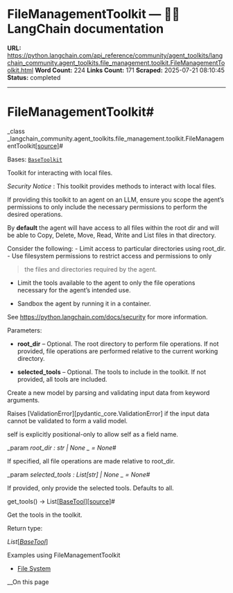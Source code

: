 # FileManagementToolkit — 🦜🔗 LangChain  documentation

**URL:** https://python.langchain.com/api_reference/community/agent_toolkits/langchain_community.agent_toolkits.file_management.toolkit.FileManagementToolkit.html
**Word Count:** 224
**Links Count:** 171
**Scraped:** 2025-07-21 08:10:45
**Status:** completed

---

# FileManagementToolkit\#

_class _langchain\_community.agent\_toolkits.file\_management.toolkit.FileManagementToolkit[\[source\]](https://python.langchain.com/api_reference/_modules/langchain_community/agent_toolkits/file_management/toolkit.html#FileManagementToolkit)\#     

Bases: [`BaseToolkit`](https://python.langchain.com/api_reference/core/tools/langchain_core.tools.base.BaseToolkit.html#langchain_core.tools.base.BaseToolkit "langchain_core.tools.base.BaseToolkit")

Toolkit for interacting with local files.

_Security Notice_ : This toolkit provides methods to interact with local files.     

If providing this toolkit to an agent on an LLM, ensure you scope the agent’s permissions to only include the necessary permissions to perform the desired operations.

By **default** the agent will have access to all files within the root dir and will be able to Copy, Delete, Move, Read, Write and List files in that directory.

Consider the following: \- Limit access to particular directories using root\_dir. \- Use filesystem permissions to restrict access and permissions to only

> the files and directories required by the agent.

  * Limit the tools available to the agent to only the file operations necessary for the agent’s intended use.

  * Sandbox the agent by running it in a container.

See <https://python.langchain.com/docs/security> for more information.

Parameters:     

  * **root\_dir** – Optional. The root directory to perform file operations. If not provided, file operations are performed relative to the current working directory.

  * **selected\_tools** – Optional. The tools to include in the toolkit. If not provided, all tools are included.

Create a new model by parsing and validating input data from keyword arguments.

Raises \[ValidationError\]\[pydantic\_core.ValidationError\] if the input data cannot be validated to form a valid model.

self is explicitly positional-only to allow self as a field name.

_param _root\_dir _: str | None_ _ = None_\#     

If specified, all file operations are made relative to root\_dir.

_param _selected\_tools _: List\[str\] | None_ _ = None_\#     

If provided, only provide the selected tools. Defaults to all.

get\_tools\(\) → List\[[BaseTool](https://python.langchain.com/api_reference/core/tools/langchain_core.tools.base.BaseTool.html#langchain_core.tools.base.BaseTool "langchain_core.tools.base.BaseTool")\][\[source\]](https://python.langchain.com/api_reference/_modules/langchain_community/agent_toolkits/file_management/toolkit.html#FileManagementToolkit.get_tools)\#     

Get the tools in the toolkit.

Return type:     

_List_\[[_BaseTool_](https://python.langchain.com/api_reference/core/tools/langchain_core.tools.base.BaseTool.html#langchain_core.tools.base.BaseTool "langchain_core.tools.base.BaseTool")\]

Examples using FileManagementToolkit

  * [File System](https://python.langchain.com/docs/integrations/tools/filesystem/)

__On this page